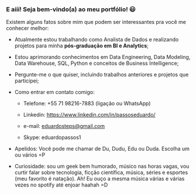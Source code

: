 ### E aííí! Seja bem-vindo(a) ao meu portfólio! 😃
Existem alguns fatos sobre mim que podem ser interessantes pra você me conhecer melhor:

- Atualmente estou trabalhando como Analista de Dados e realizando projetos para minha **pós-graduação em BI e Analytics**;

- Estou aprimorando conhecimentos em Data Engineering, Data Modeling, Data Warehouse, SQL, Python e conceitos de Business Intelligence;

- Pergunte-me o que quiser, incluindo trabalhos anteriores e projetos que participei;

- Como entrar em contato comigo:

  * Telefone: +55 71 98216-7883 (ligação ou WhatsApp)
  
  * Linkedin: https://www.linkedin.com/in/passoseduardo/
  
  * e-mail: eduardosteps@gmail.com
  
  * Skype: eduardopassos1
    
- Apelidos: Você pode me chamar de Du, Dudu, Edu ou Duda. Escolha um ou vários =P

- Curiosidade: sou um geek bem humorado, músico nas horas vagas, vou curtir falar sobre tecnologia, ficção científica, música, séries e esportes (meu favorito é natação). Ah! Eu ouço a mesma música várias e várias vezes no spotify até enjoar haahah =D
